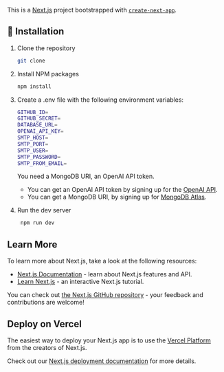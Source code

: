 This is a [Next.js](https://nextjs.org/) project bootstrapped with [`create-next-app`](https://github.com/vercel/next.js/tree/canary/packages/create-next-app).

## 📝 Installation

1. Clone the repository

    ```sh
    git clone
    ```

2. Install NPM packages

    ```sh
    npm install
    ```

3. Create a .env file with the following environment variables:

    ```sh
    GITHUB_ID=
    GITHUB_SECRET=
    DATABASE_URL=
    OPENAI_API_KEY=
    SMTP_HOST= 
    SMTP_PORT= 
    SMTP_USER=
    SMTP_PASSWORD=
    SMTP_FROM_EMAIL=
    ```

    You need a MongoDB URI, an OpenAI API token.
    - You can get an OpenAI API token by signing up for the [OpenAI API](https://beta.openai.com/).
    - You can get a MongoDB URI, by signing up for [MongoDB Atlas](https://www.mongodb.com/cloud/atlas).

4. Run the dev server

    ```sh
     npm run dev
    ```

## Learn More

To learn more about Next.js, take a look at the following resources:

- [Next.js Documentation](https://nextjs.org/docs) - learn about Next.js features and API.
- [Learn Next.js](https://nextjs.org/learn) - an interactive Next.js tutorial.

You can check out [the Next.js GitHub repository](https://github.com/vercel/next.js/) - your feedback and contributions are welcome!

## Deploy on Vercel

The easiest way to deploy your Next.js app is to use the [Vercel Platform](https://vercel.com/new?utm_medium=default-template&filter=next.js&utm_source=create-next-app&utm_campaign=create-next-app-readme) from the creators of Next.js.

Check out our [Next.js deployment documentation](https://nextjs.org/docs/deployment) for more details.
